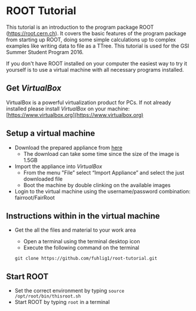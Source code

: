 # ROOT Tutorial

This tutorial is an introduction to the program package ROOT
(https://root.cern.ch). It covers the basic features of the program package
from starting up ROOT, doing some simple calculations up to complex examples
like writing data to file as a TTree.
This tutorial is used for the GSI Summer Student Program 2016.

If you don't have ROOT installed on your computer the easiest way to try
it yourself is to use a virtual machine with all necessary programs
installed. 

## Get *VirtualBox*

VirtualBox is a powerful virtualization product for PCs. If not already
installed please install *VirtualBox* on your machine: [https://www.virtualbox.org](https://www.virtualbox.org)

## Setup a virtual machine
- Download the prepared appliance from [here](http://fairroot.gsi.de/downloads/ROOT_Tutorial.ova)
   - The download can take some time since the size of the image is 1.5GB
- Import the appliance into *VirtualBox*
   - From the menu "File” select “Import Appliance” and select the just downloaded file
   - Boot the machine by double clinking on the available images
- Login to the virtual machine using the username/password combination: fairroot/FairRoot 

## Instructions within in the virtual machine
- Get the all the files and material to your work area
   - Open a terminal using the terminal desktop icon
   - Execute the following command on the terminal

    `git clone https://github.com/fuhlig1/root-tutorial.git`

## Start ROOT
- Set the correct environment by typing `source /opt/root/bin/thisroot.sh`
- Start ROOT by typing `root` in a terminal

